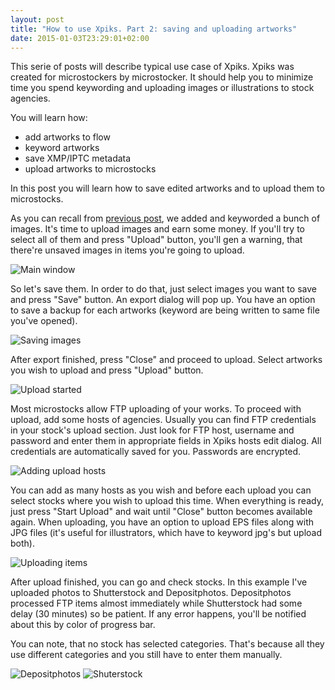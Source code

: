 ```yaml
---
layout: post
title: "How to use Xpiks. Part 2: saving and uploading artworks"
date: 2015-01-03T23:29:01+02:00
---
```


This serie of posts will describe typical use case of Xpiks. Xpiks was created for microstockers by microstocker. It should help you to minimize time you spend keywording and uploading images or illustrations to stock agencies.

You will learn how:

- add artworks to flow
- keyword artworks
- save XMP/IPTC metadata
- upload artworks to microstocks

In this post you will learn how to save edited artworks and to upload them to microstocks.

As you can recall from <a href="{{site.url}}/blog/2015/how-to-use-xpiks-part-1">previous post</a>, we added and keyworded a bunch of images. It's time to upload images and earn some money. If you'll try to select all of them and press "Upload" button, you'll gen a warning, that there're unsaved images in items you're going to upload.

<img alt="Main window" src="{{site.url}}/images/howto/xpiks-qt-upload-try.jpg" class="small-12 large-8" />

So let's save them. In order to do that, just select images you want to save and press "Save" button. An export dialog will pop up. You have an option to save a backup for each artworks (keyword are being written to same file you've opened).

<img alt="Saving images" src="{{site.url}}/images/howto/xpiks-qt-saving-images.jpg" class="small-12 large-8" />

After export finished, press "Close" and proceed to upload. Select artworks you wish to upload and press "Upload" button.

<img alt="Upload started" src="{{site.url}}/images/howto/xpiks-qt-upload-started.jpg" class="small-12 large-8" />

Most microstocks allow FTP uploading of your works. To proceed with upload, add some hosts of agencies. Usually you can find FTP credentials in your stock's upload section. Just look for FTP host, username and password and enter them in appropriate fields in Xpiks hosts edit dialog. All credentials are automatically saved for you. Passwords are encrypted.

<img alt="Adding upload hosts" src="{{site.url}}/images/howto/xpiks-qt-upload-hosts.jpg" class="small-12 large-8" />

You can add as many hosts as you wish and before each upload you can select stocks where you wish to upload this time. When everything is ready, just press "Start Upload" and wait until "Close" button becomes available again. When uploading, you have an option to upload EPS files along with JPG files (it's useful for illustrators, which have to keyword jpg's but upload both).

<img alt="Uploading items" src="{{site.url}}/images/howto/xpiks-qt-uploading-items.jpg" class="small-12 large-8" />

After upload finished, you can go and check stocks. In this example I've uploaded photos to Shutterstock and Depositphotos. Depositphotos processed FTP items almost immediately while Shutterstock had some delay (30 minutes) so be patient. If any error happens, you'll be notified about this by color of progress bar.

You can note, that no stock has selected categories. That's because all they use different categories and you still have to enter them manually.

<img alt="Depositphotos" src="{{site.url}}/images/howto/depositphotos-success.jpg" class="small-12 large-8" />

<img alt="Shuterstock" src="{{site.url}}/images/howto/shutterstock-success.jpg" class="small-12 large-8" />
